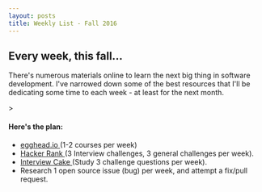 ```yaml
---
layout: posts
title: Weekly List - Fall 2016
---
```


<article class="home-article">
<h1>Every week, this fall...</h1>    

<p>There's numerous materials online to learn the next
big thing in software development. I've narrowed down
some of the best resources that I'll be dedicating some
time to each week - at least for the next month.</p>> 

<h4>Here's the plan:</h4>

<ul>
    <li><a href="egghead.io">egghead.io </a>(1-2 courses per week)</li>
    <li><a href="https://hackerrank.com">Hacker Rank </a>
    (3 Interview challenges, 3 general challenges per week).</li>
    <li><a href="https://interviewcake.com">Interview Cake </a>(Study 3 challenge questions per week).</li>
    <li>Research 1 open source issue (bug) per week, and attempt a fix/pull request.</li>
</ul>

</article>